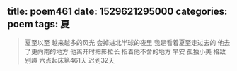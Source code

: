 title: poem461
date: 1529621295000
categories: poem
tags: 夏
---
> 夏至以至
越来越多的风光
会掉进北半球的夜里
我是看着夏至走过去的
他去了更向南的地方
他离开时把影拉长
指着他不舍的地方
早安
孤独小美
格致别趣
六点起床第461天 迟到32天